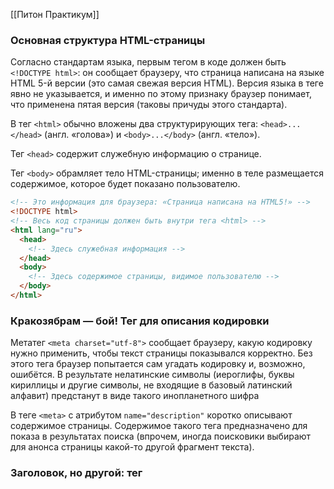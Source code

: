 
[[Питон Практикум]]

### Основная структура HTML-страницы

Согласно стандартам языка, первым тегом в коде должен быть `<!DOCTYPE html>`: он сообщает браузеру, что страница написана на языке HTML 5-й версии (это самая свежая версия HTML). Версия языка в теге явно не указывается, и именно по этому признаку браузер понимает, что применена пятая версия (таковы причуды этого стандарта).

В тег `<html>` обычно вложены два структурирующих тега: `<head>...</head>` (англ. «голова») и `<body>...</body>` (англ. «тело»).

Тег `<head>` содержит служебную информацию о странице.

Тег `<body>` обрамляет тело HTML-страницы; именно в теле размещается содержимое, которое будет показано пользователю.


```html
<!-- Это информация для браузера: «Страница написана на HTML5!» -->
<!DOCTYPE html>
<!-- Весь код страницы должен быть внутри тега <html> -->
<html lang="ru">
  <head>
    <!-- Здесь служебная информация -->
  </head>
  <body>
    <!-- Здесь содержимое страницы, видимое пользователю -->
  </body>
</html>
```



### Кракозябрам — бой! Тег <meta> для описания кодировки

Метатег `<meta charset="utf-8">` сообщает браузеру, какую кодировку нужно применить, чтобы текст страницы показывался корректно. Без этого тега браузер попытается сам угадать кодировку и, возможно, ошибётся. В результате нелатинские символы (иероглифы, буквы кириллицы и другие символы, не входящие в базовый латинский алфавит) предстанут в виде такого инопланетного шифра


В теге `<meta>` с атрибутом `name="description"` коротко описывают содержимое страницы. Содержимое такого тега предназначено для показа в результатах поиска (впрочем, иногда поисковики выбирают для анонса страницы какой-то другой фрагмент текста).


### Заголовок, но другой: тег <title>

Назначение тега `<title>` проще всего показать на скриншоте: текст, который указан в этом теге, выводится на вкладку браузера.

```html
<title>Онлайн-курсы программирования Яндекс Практикум — сервис онлайн-образования в сфере 
```

![[Pasted image 20250425143109.png]]


### Мелкая, но полезная картинка: favicon

А вот в закладке браузера, рядом с заголовком, притаилась маленькая картинка-favicon (от англ. _favorite icon_, «картинка для избранного» (изначально она показывалась только в списке закладок); эта картинка показывается и на вкладке браузера.

Эта картинка подключается с помощью тега `<link>`. В теге указывается ссылка на файл-картинку, тип и назначение подключаемого файла.


```html
<link rel="icon" href="fav.ico" type="image">
```


### Тег <body>: тело страницы

В теге `<body>` содержится весь код, который предназначен для отображения на странице.

Обычно в теле страницы создают несколько разделов:

- `<header></header>` (англ. _header_, «верхний колонтитул») — верхняя часть, «шапка сайта». Содержимое этого блока зависит от дизайна; обычно в нём размещают логотип, телефоны, навигацию. Как правило, этот блок одинаков на всех страницах сайта.
- `<nav></nav>` (от англ. _navigation_, «навигация»): в этом теге размещают навигацию, «меню сайта». Этот тег может быть размещён в любой части страницы.
- `<main></main>` (англ. _main_, «основной, главный») — основная содержательная часть страницы. В ней могут содержаться более мелкие смысловые блоки:
    - разделы `<section></section>` (англ. «секция, раздел»);
    - блоки `<article></article>` (англ. «статья»);
    - структурные блоки `<div></div>`.
- `<aside></aside>` (англ. _aside_, «помимо»): этот блок предназначен для отображения дополнительной информации, косвенно связанной с основным содержимым страницы.
- `<footer></footer>` (англ. _footer_, «нижний колонтитул», или «подвал сайта») — в этом теге обычно размещают всевозможную дополнительную информацию о сайте: год создания, копирайты, контакты, иногда здесь же дублируют навигацию или размещают ссылки на дополнительные страницы.



### Всех их вместе соберём

На новом уровне знаний разметка HTML-страницы может выглядеть так:


```HTML
<!DOCTYPE html>
<html lang="ru">
  <head>
    <meta charset="utf-8">
    <meta name="description" content="Краткое описание страницы">
    <title>Заголовок для отображения в названии вкладки</title>
    <link rel="icon" href="fav.ico" type="image">
    <link rel="apple-touch-icon" sizes="180x180" href="/apple-touch-icon.png">
    <link rel="icon" type="image/png" sizes="32x32" href="/favicon-32x32.png">
    <link rel="icon" type="image/png" sizes="16x16" href="/favicon-16x16.png">
  </head>
  <body>
    <header>
      Верхняя часть страницы: логотип, контакты
      <nav>
        Меню (навигация)
      </nav>
    </header>
    <main>
      Основное содержимое страницы
    </main>
    <footer>
      Подвал
    </footer>
  </body>
</html> 
```

Теги `header`, `main`, `footer`, `nav`, `aside`, как и `div`, никак не изменяют содержимое, которое находится в них. Они служат лишь для структурирования содержимого страницы, для разделения кода на смысловые блоки.